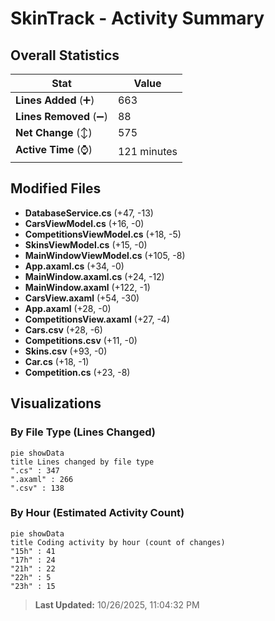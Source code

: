 # SkinTrack - Activity Summary 

## Overall Statistics

| Stat                   | Value                                                             |
| ---------------------- | ----------------------------------------------------------------- |
| **Lines Added** (➕)   | 663                                          |
| **Lines Removed** (➖) | 88                                        |
| **Net Change** (↕)    | 575                |
| **Active Time** (⌚)   | 121 minutes |


## Modified Files
- **DatabaseService.cs** (+47, -13)
- **CarsViewModel.cs** (+16, -0)
- **CompetitionsViewModel.cs** (+18, -5)
- **SkinsViewModel.cs** (+15, -0)
- **MainWindowViewModel.cs** (+105, -8)
- **App.axaml.cs** (+34, -0)
- **MainWindow.axaml.cs** (+24, -12)
- **MainWindow.axaml** (+122, -1)
- **CarsView.axaml** (+54, -30)
- **App.axaml** (+28, -0)
- **CompetitionsView.axaml** (+27, -4)
- **Cars.csv** (+28, -6)
- **Competitions.csv** (+11, -0)
- **Skins.csv** (+93, -0)
- **Car.cs** (+18, -1)
- **Competition.cs** (+23, -8)

## Visualizations

### By File Type (Lines Changed)

```mermaid
pie showData
title Lines changed by file type
".cs" : 347
".axaml" : 266
".csv" : 138
```

### By Hour (Estimated Activity Count)

```mermaid
pie showData
title Coding activity by hour (count of changes)
"15h" : 41
"17h" : 24
"21h" : 22
"22h" : 5
"23h" : 15
```


> **Last Updated:** 10/26/2025, 11:04:32 PM